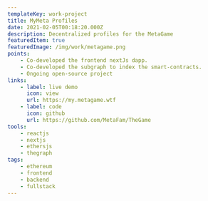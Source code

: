 ```yaml
---
templateKey: work-project
title: MyMeta Profiles
date: 2021-02-05T00:18:20.000Z
description: Decentralized profiles for the MetaGame
featuredItem: true
featuredImage: /img/work/metagame.png
points:
    - Co-developed the frontend nextJs dapp.
    - Co-developed the subgraph to index the smart-contracts.
    - Ongoing open-source project
links:
    - label: live demo
      icon: view
      url: https://my.metagame.wtf
    - label: code
      icon: github
      url: https://github.com/MetaFam/TheGame
tools:
    - reactjs
    - nextjs
    - ethersjs
    - thegraph
tags:
    - ethereum
    - frontend
    - backend
    - fullstack
---
```

